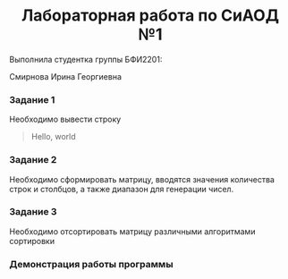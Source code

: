 <h1 style="text-align: center;">Лабораторная работа по СиАОД №1</h1>

Выполнила студентка группы БФИ2201:

Смирнова Ирина Георгиевна

<h3>Задание 1</h3>
Необходимо вывести строку

>Hello, world
  
<h3>Задание 2</h3>
Необходимо сформировать матрицу, вводятся значения количества строк и столбцов, а также диапазон для генерации чисел.
  
<h3>Задание 3</h3>
Необходимо отсортировать матрицу различными алгоритмами сортировки

<h3>Демонстрация работы программы</h3>


